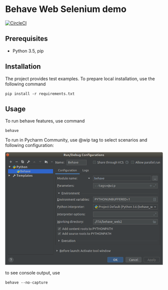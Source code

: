 # Behave Web Selenium demo

[![CircleCI](https://circleci.com/gh/timbortnik/behave_web2.svg?style=svg)](https://circleci.com/gh/timbortnik/behave_web2)

## Prerequisites
* Python 3.5, pip

## Installation
The project provides test examples.
To prepare local installation, use the following command

    pip install -r requirements.txt

## Usage
To run behave features, use command

    behave

To run in Pycharm Community, use @wip tag to select scenarios and following configuration:

![screenshot](pycharm_community_run.png "Run/Debug configuration")


to see console output, use

    behave --no-capture
